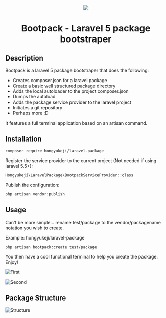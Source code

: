 <p align="center">
    <img src="http://i.imgur.com/viDkXrW.png">
    <h1 align="center">Bootpack - Laravel 5 package bootstraper</h1>
</p>

## Description

Bootpack is a laravel 5 package bootstraper that does the following:

-   Creates composer.json for a laravel package
-   Create a basic well structured package directory
-   Adds the local autoloader to the project composer.json
-   Dumps the autoload
-   Adds the package service provider to the laravel project
-   Initiates a git repository
-   Perhaps more ;D

It features a full terminal application based on an artisan command.

## Installation

```
composer require hongyukeji/laravel-package
```

Register the service provider to the current project (Not needed if using laravel 5.5+):

```
Hongyukeji\LaravelPackage\BootpackServiceProvider::class
```

Publish the configuration:

```
php artisan vendor:publish
```

## Usage

Can't be more simple... rename test/package to the vendor/packagename notation you wish to create.

Example: hongyukeji/laravel-package

```
php artisan bootpack:create test/package
```

You then have a cool functional terminal to help you create the package. Enjoy!

![First](http://i.imgur.com/7XkKtQe.png)

![Second](http://i.imgur.com/hgBzQQw.png)

## Package Structure

![Structure](http://i.imgur.com/wOEynKN.png)

